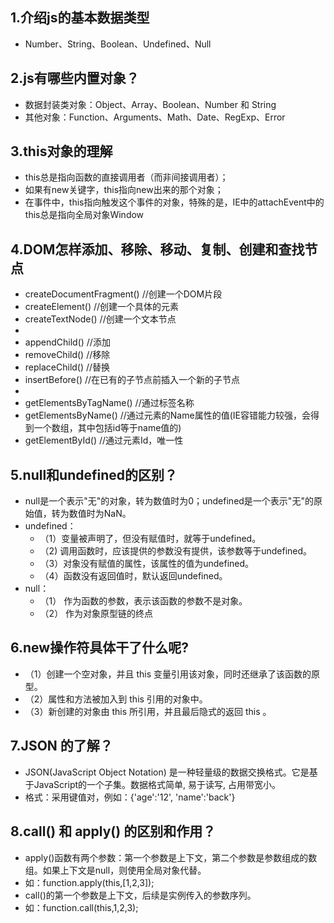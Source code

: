 ## 1.介绍js的基本数据类型
* Number、String、Boolean、Undefined、Null

## 2.js有哪些内置对象？
* 数据封装类对象：Object、Array、Boolean、Number 和 String
* 其他对象：Function、Arguments、Math、Date、RegExp、Error

## 3.this对象的理解
* this总是指向函数的直接调用者（而非间接调用者）；
* 如果有new关键字，this指向new出来的那个对象；
* 在事件中，this指向触发这个事件的对象，特殊的是，IE中的attachEvent中的this总是指向全局对象Window

## 4.DOM怎样添加、移除、移动、复制、创建和查找节点
* createDocumentFragment()    //创建一个DOM片段
* createElement()   //创建一个具体的元素
* createTextNode()   //创建一个文本节点
* 
* appendChild()   //添加
* removeChild()   //移除
* replaceChild()   //替换
* insertBefore() //在已有的子节点前插入一个新的子节点
* 
* getElementsByTagName()    //通过标签名称
* getElementsByName()    //通过元素的Name属性的值(IE容错能力较强，会得到一个数组，其中包括id等于name值的)
* getElementById()    //通过元素Id，唯一性

## 5.null和undefined的区别？
* null是一个表示"无"的对象，转为数值时为0；undefined是一个表示"无"的原始值，转为数值时为NaN。
* undefined：
	* （1）变量被声明了，但没有赋值时，就等于undefined。
	* （2) 调用函数时，应该提供的参数没有提供，该参数等于undefined。
	* （3）对象没有赋值的属性，该属性的值为undefined。
	* （4）函数没有返回值时，默认返回undefined。
* null：
	* （1） 作为函数的参数，表示该函数的参数不是对象。
	* （2） 作为对象原型链的终点

## 6.new操作符具体干了什么呢?
* （1）创建一个空对象，并且 this 变量引用该对象，同时还继承了该函数的原型。
* （2）属性和方法被加入到 this 引用的对象中。
* （3）新创建的对象由 this 所引用，并且最后隐式的返回 this 。

## 7.JSON 的了解？
* JSON(JavaScript Object Notation) 是一种轻量级的数据交换格式。它是基于JavaScript的一个子集。数据格式简单, 易于读写, 占用带宽小。
* 格式：采用键值对，例如：{'age':'12', 'name':'back'}

## 8.call() 和 apply() 的区别和作用？
* apply()函数有两个参数：第一个参数是上下文，第二个参数是参数组成的数组。如果上下文是null，则使用全局对象代替。
* 如：function.apply(this,[1,2,3]);
* call()的第一个参数是上下文，后续是实例传入的参数序列。
* 如：function.call(this,1,2,3);

## 
## 
## 
## 
## 
